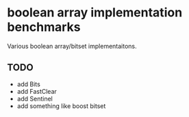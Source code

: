 # boolean array implementation benchmarks

Various boolean array/bitset implementaitons.

## TODO

- add Bits
- add FastClear
- add Sentinel
- add something like boost bitset
